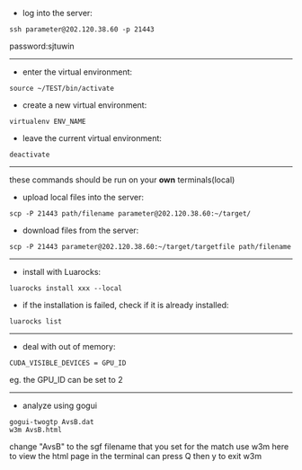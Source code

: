 - log into the server:
```
ssh parameter@202.120.38.60 -p 21443
```
password:sjtuwin

---


- enter the virtual environment:
```
source ~/TEST/bin/activate
```
- create a new virtual environment:
```
virtualenv ENV_NAME
```
- leave the current virtual environment:
```
deactivate
```

---
these commands should be run on your **own** terminals(local)
- upload local files into the server:
```
scp -P 21443 path/filename parameter@202.120.38.60:~/target/
```

- download files from the server:
```
scp -P 21443 parameter@202.120.38.60:~/target/targetfile path/filename
```

---

- install with Luarocks:
```
luarocks install xxx --local
```
- if the installation is failed, check if it is already installed:
```
luarocks list
```

---

- deal with out of memory:
```
CUDA_VISIBLE_DEVICES = GPU_ID
```

eg. the GPU_ID can be set to 2

---

- analyze using gogui
```
gogui-twogtp AvsB.dat
w3m AvsB.html
```

change "AvsB" to the sgf filename that you set for the match
use w3m here to view the html page in the terminal
can press Q then y to exit w3m
